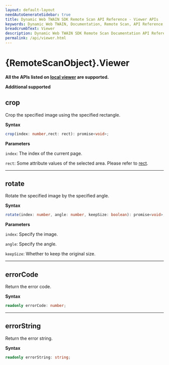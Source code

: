 ```yaml
---
layout: default-layout
needAutoGenerateSidebar: true
title: Dynamic Web TWAIN SDK Remote Scan API Reference - Viewer APIs
keywords: Dynamic Web TWAIN, Documentation, Remote Scan, API Reference, Viewer APIs
breadcrumbText: Viewer
description: Dynamic Web TWAIN SDK Remote Scan Documentation API Reference Viewer APIs Page
permalink: /api/viewer.html
---
```


# {RemoteScanObject}.Viewer

**All the APIs listed on [local viewer](https://www.dynamsoft.com/web-twain/docs/info/api/WebTwain_Viewer.html) are supported.**

**Additional supported**

## crop

Crop the specified image using the specified rectangle.

**Syntax**

```typescript
crop(index: number,rect: rect): promise<void>;
```

**Parameters**

`index`: The index of the current page.

`rect`: Some attribute values of the selected area. Please refer to [rect]({{site.api}}Interfaces.html#rect).

---

## rotate

Rotate the specified image by the specified angle.

**Syntax**

```typescript
rotate(index: number, angle: number, keepSize: boolean): promise<void>;
```

**Parameters**

`index`: Specify the image.

`angle`: Specify the angle.

`keepSize`: Whether to keep the original size.

---

## errorCode

Return the error code.

**Syntax**

```typescript
readonly errorCode: number;
```

---

## errorString

Return the error string.

**Syntax**

```typescript
readonly errorString: string;
```

